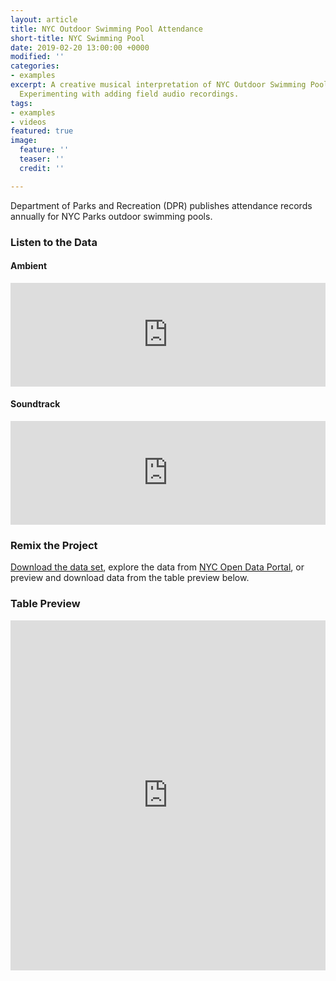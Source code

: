```yaml
---
layout: article
title: NYC Outdoor Swimming Pool Attendance
short-title: NYC Swimming Pool
date: 2019-02-20 13:00:00 +0000
modified: ''
categories:
- examples
excerpt: A creative musical interpretation of NYC Outdoor Swimming Pool Attendance.
  Experimenting with adding field audio recordings.
tags:
- examples
- videos
featured: true
image:
  feature: ''
  teaser: ''
  credit: ''

---
```

Department of Parks and Recreation (DPR) publishes attendance records annually for NYC Parks outdoor swimming pools.

### Listen to the Data

#### Ambient

<iframe width="100%" height="166" scrolling="no" frameborder="no" allow="autoplay" src="https://w.soundcloud.com/player/?url=https%3A//api.soundcloud.com/tracks/579786669&color=%23f57c00&auto_play=false&hide_related=false&show_comments=true&show_user=true&show_reposts=false&show_teaser=true"></iframe>

#### Soundtrack

<iframe width="100%" height="166" scrolling="no" frameborder="no" allow="autoplay" src="https://w.soundcloud.com/player/?url=https%3A//api.soundcloud.com/tracks/579875793&color=%23f57c00&auto_play=false&hide_related=false&show_comments=true&show_user=true&show_reposts=false&show_teaser=true"></iframe>

### Remix the Project

[Download the data set](https://drive.google.com/open?id=1bgBg7MKopP3jgX4kdamsUR8MuOJlNzs3 "NYC Outdoor Swimming Pool Attendance"), explore the data from [NYC Open Data Portal](https://data.cityofnewyork.us/City-Government/Outdoor-Swimming-Pool-Attendance/jvwx-xnsr "NYC Outdoor Swimming Pool Attendance"), or preview and download data from the table preview below.

### Table Preview

<iframe width="100%" height="560" title="Outdoor Swimming Pool Attendance" src="https://data.cityofnewyork.us/w/jvwx-xnsr/25te-f2tw?cur=2JZ7xO_5Ar6&from=root" frameborder="0" scrolling="no"><a href="https://data.cityofnewyork.us/City-Government/Outdoor-Swimming-Pool-Attendance/jvwx-xnsr" title="Outdoor Swimming Pool Attendance" target="_blank">Outdoor Swimming Pool Attendance</a></iframe>